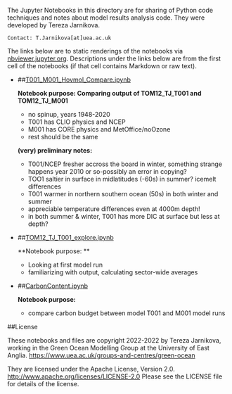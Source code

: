 The Jupyter Notebooks in this directory are for sharing of Python code
techniques and notes about model results analysis code.
They were developed by Tereza Jarnikova.

    Contact: T.Jarnikova[at]uea.ac.uk

The links below are to static renderings of the notebooks via
[nbviewer.jupyter.org](http://nbviewer.jupyter.org/).
Descriptions under the links below are from the first cell of the notebooks
(if that cell contains Markdown or raw text).

* ##[T001_M001_Hovmol_Compare.ipynb](/RUNS_ANALYSIS//T001_M001_Hovmol_Compare.ipynb)  
    
    **Notebook purpose: Comparing output of TOM12_TJ_T001 and TOM12_TJ_M001**  
      
    - no spinup, years 1948-2020  
    - T001 has CLIO physics and NCEP  
    - M001 has CORE physics and MetOffice/noOzone  
    - rest should be the same  
      
      
    **(very) preliminary notes:**  
    - T001/NCEP fresher accross the board in winter, something strange happens year 2010 or so-possibly an error in copying?  
    - TOO1 saltier in surface in midlatitudes (-60s) in summer? icemelt differences  
    - T001 warmer in northern southern ocean (50s) in both winter and summer  
    - appreciable temperature differences even at 4000m depth!  
    - in both summer & winter, T001 has more DIC at surface but less at depth?  

* ##[TOM12_TJ_T001_explore.ipynb](/RUNS_ANALYSIS//TOM12_TJ_T001_explore.ipynb)  
    
    **Notebook purpose: **  
      
    - Looking at first model run  
    - familiarizing with output, calculating sector-wide averages  


* ##[CarbonContent.ipynb](/RUNS_ANALYSIS//CarbonContent.ipynb)  
    
    **Notebook purpose:**  
      
    - compare carbon budget between model T001 and M001 model runs  


##License

These notebooks and files are copyright 2022-2022
by Tereza Jarnikova, working in the Green Ocean Modelling Group
at the University of East Anglia. 
https://www.uea.ac.uk/groups-and-centres/green-ocean

They are licensed under the Apache License, Version 2.0.
http://www.apache.org/licenses/LICENSE-2.0
Please see the LICENSE file for details of the license.
